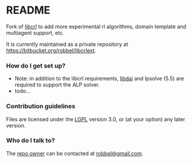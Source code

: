 # README #

Fork of [libcrl](http://code.google.com/p/libcrl/) to add more experimental rl algorithms, domain template and multiagent support, etc.

It is currently maintained as a private repository at https://bitbucket.org/robbel/libcrlext.

### How do I get set up? ###

* Note: in addition to the libcrl requirements, [libdai](http://git.tuebingen.mpg.de/libdai.git) and lpsolve (5.5) are required to support the ALP solver.
* todo...

### Contribution guidelines ###

Files are licensed under the [LGPL](http://www.gnu.org/licenses/lgpl) version 3.0, or (at your option) any later version.

### Who do I talk to? ###

The [repo owner](https://bitbucket.org/robbel) can be contacted at [robbel@gmail.com](mailto:robbel@gmail.com).
